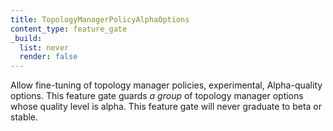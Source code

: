 ```yaml
---
title: TopologyManagerPolicyAlphaOptions
content_type: feature_gate
_build:
  list: never
  render: false
---
```

Allow fine-tuning of topology manager policies,
experimental, Alpha-quality options.
This feature gate guards *a group* of topology manager options whose quality level is alpha.
This feature gate will never graduate to beta or stable.
